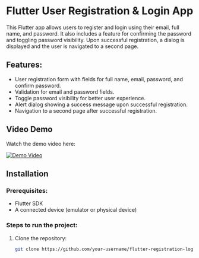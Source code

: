 # Flutter User Registration & Login App

This Flutter app allows users to register and login using their email, full name, and password. It also includes a feature for confirming the password and toggling password visibility. Upon successful registration, a dialog is displayed and the user is navigated to a second page.

## Features:
- User registration form with fields for full name, email, password, and confirm password.
- Validation for email and password fields.
- Toggle password visibility for better user experience.
- Alert dialog showing a success message upon successful registration.
- Navigation to a second page after successful registration.


## Video Demo

Watch the demo video here:

[![Demo Video](https://via.placeholder.com/400x200?text=Demo+Video)](https://github.com/Mohammed-Alshreif/Sprints_MobileApp/blob/main/FLUTTER_APP/signup_page/V.mp4)

## Installation

### Prerequisites:
- Flutter SDK
- A connected device (emulator or physical device)

### Steps to run the project:
1. Clone the repository:
   ```bash
   git clone https://github.com/your-username/flutter-registration-login-app.git
